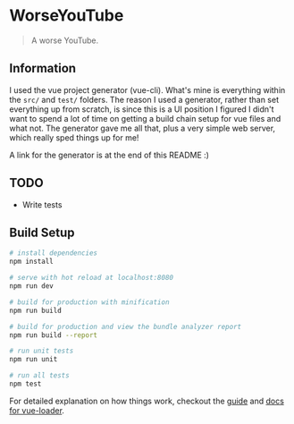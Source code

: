 # WorseYouTube

> A worse YouTube.

## Information

I used the vue project generator (vue-cli). What's mine is everything within the `src/` and `test/` folders. The reason I used a generator, rather than set everything up from scratch, is since this is a UI position I figured I didn't want to spend a lot of time on getting a build chain setup for vue files and what not. The generator gave me all that, plus a very simple web server, which really sped things up for me!

A link for the generator is at the end of this README :)

## TODO

- Write tests

## Build Setup

``` bash
# install dependencies
npm install

# serve with hot reload at localhost:8080
npm run dev

# build for production with minification
npm run build

# build for production and view the bundle analyzer report
npm run build --report

# run unit tests
npm run unit

# run all tests
npm test
```

For detailed explanation on how things work, checkout the [guide](http://vuejs-templates.github.io/webpack/) and [docs for vue-loader](http://vuejs.github.io/vue-loader).
